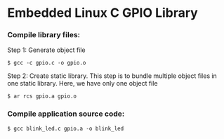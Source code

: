 # Embedded Linux C GPIO Library

### Compile library files:
Step 1: Generate object file

    $ gcc -c gpio.c -o gpio.o

Step 2: Create static library. This step is to bundle multiple object files in one static library. Here, we have only one object file

    $ ar rcs gpio.a gpio.o 


### Compile application source code:

    $ gcc blink_led.c gpio.a -o blink_led
